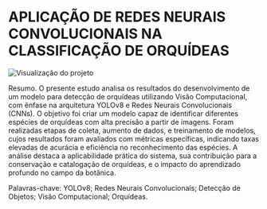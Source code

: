 # APLICAÇÃO DE REDES NEURAIS CONVOLUCIONAIS NA CLASSIFICAÇÃO DE ORQUÍDEAS 

![Visualização do projeto](repo/img.png)

Resumo. O presente estudo analisa os resultados do desenvolvimento de um modelo para detecção de orquídeas utilizando Visão Computacional, com ênfase na arquitetura YOLOv8 e Redes Neurais Convolucionais (CNNs). O objetivo foi criar um modelo capaz de identificar diferentes espécies de orquídeas com alta precisão a partir de imagens. Foram realizadas etapas de coleta, aumento de dados, e treinamento de modelos, cujos resultados foram avaliados com métricas específicas, indicando taxas elevadas de acurácia e eficiência no reconhecimento das espécies. A análise destaca a aplicabilidade prática do sistema, sua contribuição para a conservação e catalogação de orquídeas, e o impacto do aprendizado profundo no campo da botânica.  

Palavras-chave: YOLOv8; Redes Neurais Convolucionais; Detecção de Objetos; Visão Computacional; Orquídeas. 
